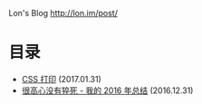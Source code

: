 Lon's Blog <http://lon.im/post/>

# 目录

- [CSS 打印](https://github.com/cnlon/blog/blob/master/css-print.md) (2017.01.31)
- [很高心没有猝死 - 我的 2016 年总结](https://github.com/cnlon/blog/blob/master/report-of-2016.md) (2016.12.31)
